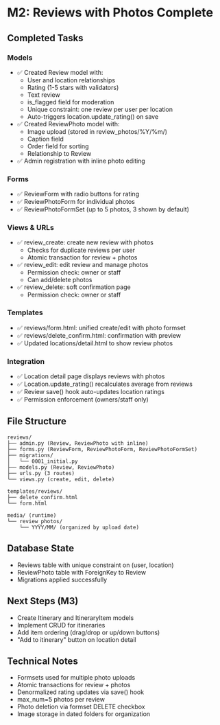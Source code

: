 # M2: Reviews with Photos Complete

## Completed Tasks

### Models
- ✅ Created Review model with:
  - User and location relationships
  - Rating (1-5 stars with validators)
  - Text review
  - is_flagged field for moderation
  - Unique constraint: one review per user per location
  - Auto-triggers location.update_rating() on save
- ✅ Created ReviewPhoto model with:
  - Image upload (stored in review_photos/%Y/%m/)
  - Caption field
  - Order field for sorting
  - Relationship to Review
- ✅ Admin registration with inline photo editing

### Forms
- ✅ ReviewForm with radio buttons for rating
- ✅ ReviewPhotoForm for individual photos
- ✅ ReviewPhotoFormSet (up to 5 photos, 3 shown by default)

### Views & URLs
- ✅ review_create: create new review with photos
  - Checks for duplicate reviews per user
  - Atomic transaction for review + photos
- ✅ review_edit: edit review and manage photos
  - Permission check: owner or staff
  - Can add/delete photos
- ✅ review_delete: soft confirmation page
  - Permission check: owner or staff

### Templates
- ✅ reviews/form.html: unified create/edit with photo formset
- ✅ reviews/delete_confirm.html: confirmation with preview
- ✅ Updated locations/detail.html to show review photos

### Integration
- ✅ Location detail page displays reviews with photos
- ✅ Location.update_rating() recalculates average from reviews
- ✅ Review save() hook auto-updates location ratings
- ✅ Permission enforcement (owners/staff only)

## File Structure
```
reviews/
├── admin.py (Review, ReviewPhoto with inline)
├── forms.py (ReviewForm, ReviewPhotoForm, ReviewPhotoFormSet)
├── migrations/
│   └── 0001_initial.py
├── models.py (Review, ReviewPhoto)
├── urls.py (3 routes)
└── views.py (create, edit, delete)

templates/reviews/
├── delete_confirm.html
└── form.html

media/ (runtime)
└── review_photos/
    └── YYYY/MM/ (organized by upload date)
```

## Database State
- Reviews table with unique constraint on (user, location)
- ReviewPhoto table with ForeignKey to Review
- Migrations applied successfully

## Next Steps (M3)
- Create Itinerary and ItineraryItem models
- Implement CRUD for itineraries
- Add item ordering (drag/drop or up/down buttons)
- "Add to itinerary" button on location detail

## Technical Notes
- Formsets used for multiple photo uploads
- Atomic transactions for review + photos
- Denormalized rating updates via save() hook
- max_num=5 photos per review
- Photo deletion via formset DELETE checkbox
- Image storage in dated folders for organization

